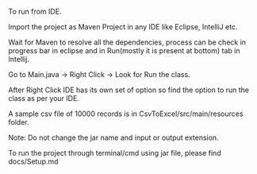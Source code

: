 To run from IDE.

Import the project as Maven Project in any IDE like Eclipse, IntelliJ etc.

Wait for Maven to resolve all the dependencies,
process can be check in progress bar in eclipse and in Run(mostly it is present at bottom) tab in Intellij.

Go to Main.java -> Right Click -> Look for Run the class.

After Right Click IDE has its own set of option so find the option to run the class as per your IDE.

A sample csv file of 10000 records is in CsvToExcel/src/main/resources folder.

Note: Do not change the jar name and input or output extension.

To run the project through terminal/cmd using jar file, please find docs/Setup.md